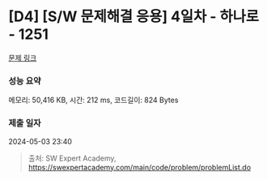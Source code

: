 # [D4] [S/W 문제해결 응용] 4일차 - 하나로 - 1251 

[문제 링크](https://swexpertacademy.com/main/code/problem/problemDetail.do?contestProbId=AV15StKqAQkCFAYD) 

### 성능 요약

메모리: 50,416 KB, 시간: 212 ms, 코드길이: 824 Bytes

### 제출 일자

2024-05-03 23:40



> 출처: SW Expert Academy, https://swexpertacademy.com/main/code/problem/problemList.do